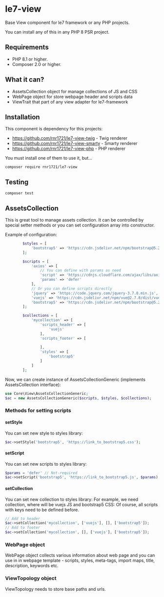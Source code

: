 # le7-view
Base View component for le7 framework or any PHP projects.

You can install any of this in any PHP 8 PSR project.

## Requirements

- PHP 8.1 or higher.
- Composer 2.0 or higher.

## What it can?

- AssetsCollection object for manage collections of JS and CSS
- WebPage object for store webpage header and scripts data
- ViewTrait that part of any view adapter for le7-framework

## Installation

This component is dependency for this projects:

- https://github.com/rnr1721/le7-view-twig - Twig renderer
- https://github.com/rnr1721/le7-view-smarty - Smarty renderer
- https://github.com/rnr1721/le7-view-php - PHP renderer

You must install one of them to use it, but...

```shell
composer require rnr1721/le7-view
```

## Testing

```shell
composer test
```

## AssetsCollection

This is great tool to manage assets collection. It can be controlled by
special setter methods or you can set configuration array into constructor.

Example of configuration:

```php
        $styles = [
            'bootstrap5' => 'https://cdn.jsdelivr.net/npm/bootstrap@5.2.3/dist/css/bootstrap.min.css'
        ];

        $scripts = [
            'axios' => [
                // You can define with params as need
                'script' => 'https://cdnjs.cloudflare.com/ajax/libs/axios/1.4.0/axios.min.js',
                'params' => 'defer'
            ],
            // Or you can define scripts directly
            'jquery' => 'https://code.jquery.com/jquery-3.7.0.min.js',
            'vuejs' => 'https://cdn.jsdelivr.net/npm/vue@2.7.8/dist/vue.js',
            'bootstrap5' => 'https://cdn.jsdelivr.net/npm/bootstrap@5.2.3/dist/js/bootstrap.min.js'
        ];

        $collections = [
            'mycollection' => [
                'scripts_header' => [
                    'vuejs'
                ],
                'scripts_footer' => [
                    
                ],
                'styles' => [
                    'bootstrap5'
                ]
            ]
        ];
```

Now, we can create instance of AssetsCollectionGeneric (implements
AssetsCollection interface):

```php
use Core\View\AssetsCollectionGeneric;
$ac = new AssetsCollectionGeneric($scripts, $styles, $collections);
```

### Methods for setting scripts

#### setStyle

You can set new style to styles library:

```php
$ac->setStyle('bootstrap5', 'https://link_to_bootstrap5.css');
```

#### setScript

You can set new scripts to styles library:

```php
$params = 'defer' // Not-required
$ac->setScript('bootstrap5', 'https://link_to_bootstrap5.js', $params);
```

#### setCollection

You can set new collection to styles library:
For example, we need collection, where will be vuejs JS and bootstrap5 CSS:
Of course, all scripts with keys need to be defined before.

```php
// Add to header
$ac->setCollection('mycollection', ['vuejs'], [], ['bootstrap5']);
// Add to footer
$ac->setCollection('mycollection', [], ['vuejs'], ['bootstrap5']);
```

### WebPage object

WebPage object collects various information about web page and you can
use in in webpage template - scripts, styles, meta-tags, import maps,
title, description, keywords etc.

### ViewTopology object

ViewTopology needs to store base paths and urls.